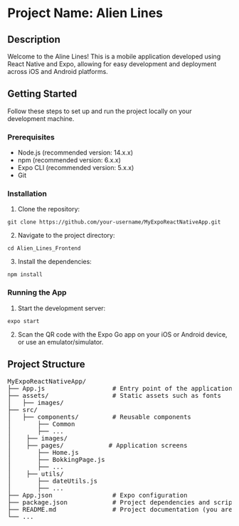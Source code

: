 # Project Name: Alien Lines

## Description

Welcome to the Aline Lines! This is a mobile application developed using React Native and Expo, allowing for easy development and deployment across iOS and Android platforms.

## Getting Started

Follow these steps to set up and run the project locally on your development machine.

### Prerequisites

- Node.js (recommended version: 14.x.x)
- npm (recommended version: 6.x.x)
- Expo CLI (recommended version: 5.x.x)
- Git

### Installation

1. Clone the repository:

```git clone https://github.com/your-username/MyExpoReactNativeApp.git```

2. Navigate to the project directory:

``` cd Alien_Lines_Frontend ```

3. Install the dependencies:

``` npm install ```

### Running the App

1. Start the development server:

``` expo start ```

2. Scan the QR code with the Expo Go app on your iOS or Android device, or use an emulator/simulator.

## Project Structure

<pre>
MyExpoReactNativeApp/
├── App.js                  # Entry point of the application
├── assets/                 # Static assets such as fonts
│   ├── images/
├── src/                    
│   ├── components/         # Reusable components   
│       ├── Common
│       ├── ...
│    ├── images/            
│    ├── pages/            # Application screens
│       ├── Home.js 
│       ├── BokkingPage.js 
│       ├── ...
│    ├── utils/ 
│       ├── dateUtils.js 
│       ├── ...
├── App.json                # Expo configuration
├── package.json            # Project dependencies and scripts
├── README.md               # Project documentation (you are here)
└── ...
</pre>

